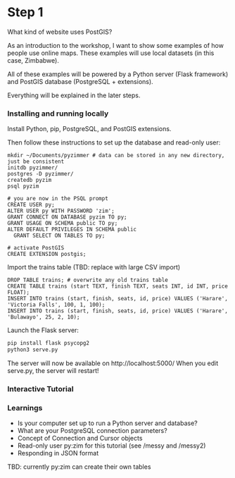 # Step 1

What kind of website uses PostGIS?

As an introduction to the workshop, I want to show some examples of how
people use online maps.  These examples will use local datasets (in this
case, Zimbabwe).

All of these examples will be powered by a Python server (Flask framework)
and PostGIS database (PostgreSQL + extensions).

Everything will be explained in the later steps.

### Installing and running locally

Install Python, pip, PostgreSQL, and PostGIS extensions.

Then follow these instructions to set up the database and read-only user:

```
mkdir ~/Documents/pyzimmer # data can be stored in any new directory, just be consistent
initdb pyzimmer/
postgres -D pyzimmer/
createdb pyzim
psql pyzim

# you are now in the PSQL prompt
CREATE USER py;
ALTER USER py WITH PASSWORD 'zim';
GRANT CONNECT ON DATABASE pyzim TO py;
GRANT USAGE ON SCHEMA public TO py;
ALTER DEFAULT PRIVILEGES IN SCHEMA public
  GRANT SELECT ON TABLES TO py;

# activate PostGIS
CREATE EXTENSION postgis;
```

Import the trains table (TBD: replace with large CSV import)

```
DROP TABLE trains; # overwrite any old trains table
CREATE TABLE trains (start TEXT, finish TEXT, seats INT, id INT, price FLOAT);
INSERT INTO trains (start, finish, seats, id, price) VALUES ('Harare', 'Victoria Falls', 100, 1, 100);
INSERT INTO trains (start, finish, seats, id, price) VALUES ('Harare', 'Bulawayo', 25, 2, 10);
```

Launch the Flask server:

```bash
pip install flask psycopg2
python3 serve.py
```

The server will now be available on http://localhost:5000/
When you edit serve.py, the server will restart!

### Interactive Tutorial

### Learnings

- Is your computer set up to run a Python server and database?
- What are your PostgreSQL connection parameters?
- Concept of Connection and Cursor objects
- Read-only user py:zim for this tutorial (see /messy and /messy2)
- Responding in JSON format

TBD: currently py:zim can create their own tables
